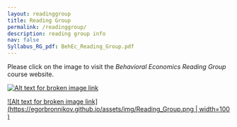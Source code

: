 ```yaml
---
layout: readinggroup
title: Reading Group
permalink: /readinggroup/
description: reading group info 
nav: false
Syllabus_RG_pdf: BehEc_Reading_Group.pdf
---
```


Please click on the image to visit the _Behavioral Economics Reading Group_ course website.


[![Alt text for broken image link](https://egorbronnikov.github.io/assets/img/Reading_Group.png)](https://econreadinggroup.github.io)

[![Alt text for broken image link](https://egorbronnikov.github.io/assets/img/Reading_Group.png | width=100 )](https://econreadinggroup.github.io)

